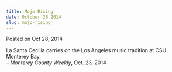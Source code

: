 ```yaml
---
title: Mojo Rising
date: October 28 2014
slug: mojo-rising
---
```





<span class="date">Posted on Oct 28, 2014    </span>
<p>La Santa Cecilia carries on the Los Angeles music tradition at
CSU Monterey Bay.<br>
&#x2013; <em>Monterey County Weekly</em>, Oct. 23, 2014</br></p>





